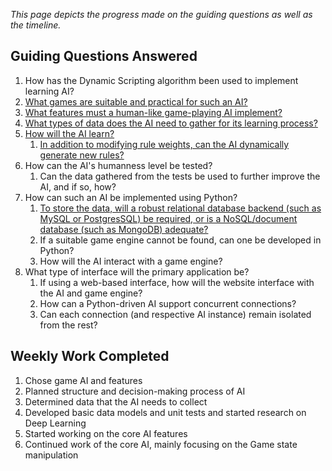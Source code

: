 *This page depicts the progress made on the guiding questions as well as the timeline.*

## Guiding Questions Answered

1. How has the Dynamic Scripting algorithm been used to implement learning AI?
2. [What games are suitable and practical for such an AI?](../notes/week-1.md#notes)
3. [What features must a human-like game-playing AI implement?](../notes/week-1.md#ai-features)
4. [What types of data does the AI need to gather for its learning process?](../notes/week-3.md#rulebase)
5. [How will the AI learn?](../notes/week-2.md#decision-making-process)
	1. [In addition to modifying rule weights, can the AI dynamically generate new rules?](../notes/week-4.md#dynamically-generating-rules)
6. How can the AI's humanness level be tested?
	1. Can the data gathered from the tests be used to further improve the AI, and if so, how?
7. How can such an AI be implemented using Python? 
	1. [To store the data, will a robust relational database backend (such as MySQL or PostgresSQL) be required, or is a NoSQL/document database (such as MongoDB) adequate?](../notes/week-5.md#rule-database)
	2. If a suitable game engine cannot be found, can one be developed in Python?
	3. How will the AI interact with a game engine?
8. What type of interface will the primary application be?
	1. If using a web-based interface, how will the website interface with the AI and game engine?
	2. How can a Python-driven AI support concurrent connections?
	3. Can each connection (and respective AI instance) remain isolated from the rest?

## Weekly Work Completed

1. Chose game AI and features
2. Planned structure and decision-making process of AI
3. Determined data that the AI needs to collect
4. Developed basic data models and unit tests and started research on Deep Learning
5. Started working on the core AI features
6. Continued work of the core AI, mainly focusing on the Game state manipulation

